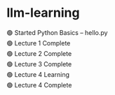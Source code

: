 # llm-learning
🟢 Started Python Basics – hello.py  
🟢 Lecture 1 Complete  
🟢 Lecture 2 Complete  
🟢 Lecture 3 Complete  
🟢 Lecture 4 Learning  
🟢 Lecture 4 Complete  